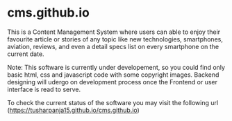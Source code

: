 # cms.github.io


This is a Content Management System where users can able to enjoy their favourite article or stories of any topic like new technologies, smartphones, aviation, reviews, and even a detail specs list on every smartphone on the current date.


Note: This software is currently under developement, so you could find only basic html, css and javascript code with some copyright images.
      Backend designing will udergo on development process once the Frontend or user interface is read to serve.
      
      
To check the current status of the software you may visit the following url (https://tusharpanja15.github.io/cms.github.io)
